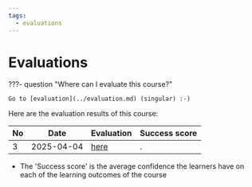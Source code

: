 ```yaml
---
tags:
  - evaluations
---
```


# Evaluations

???- question "Where can I evaluate this course?"

    Go to [evaluation](../evaluation.md) (singular) :-)

Here are the evaluation results of this course:

No |Date      |Evaluation                |Success score
---|----------|--------------------------|-------------
3  |2025-04-04|[here](20250404/README.md)|.

- The 'Success score' is the average confidence the learners
  have on each of the learning outcomes of the course
